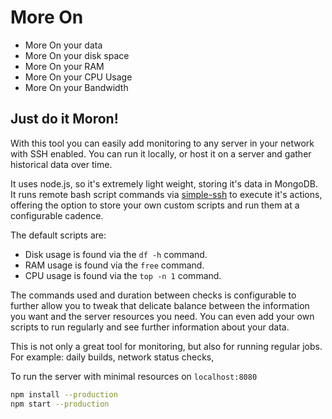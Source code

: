 # More On

* More On your data
* More On your disk space
* More On your RAM
* More On your CPU Usage
* More On your Bandwidth

## Just do it Moron!

With this tool you can easily add monitoring to any server in your network with SSH enabled.  You can run it locally, or host it on a server and gather historical data over time.

It uses node.js, so it's extremely light weight, storing it's data in MongoDB.  It runs remote bash script commands via [simple-ssh][1] to execute it's actions, offering the option to store your own custom scripts and run them at a configurable cadence.

The default scripts are:

* Disk usage is found via the `df -h` command.
* RAM usage is found via the `free` command.
* CPU usage is found via the `top -n 1` command.

The commands used and duration between checks is configurable to further allow you to tweak that delicate balance between the information you want and the server resources you need.  You can even add your own scripts to run regularly and see further information about your data.

This is not only a great tool for monitoring, but also for running regular jobs.  For example: daily builds, network status checks, 

To run the server with minimal resources on `localhost:8080`
```bash
npm install --production
npm start --production
```

[1]: https://github.com/MCluck90/simple-ssh